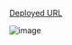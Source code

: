 [Deployed URL](https://scintillating-kelpie-c389f1.netlify.app/)


![image](https://github.com/BasharIrani23/resty/assets/129655131/74bb8406-65df-491c-ba40-2fbabbf2f9cf)
